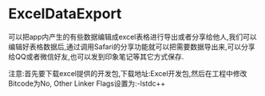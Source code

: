 # ExcelDataExport
可以把app内产生的有些数据编辑成excel表格进行导出或者分享给他人,我们可以编辑好表格数据后,通过调用Safari的分享功能就可以把需要数据导出来,可以分享给QQ或者微信好友,也可以发到印象笔记等其它方式保存.

注意:首先要下载excel提供的开发包,下载地址:Excel开发包,然后在工程中修改Bitcode为No, Other Linker Flags设置为:-lstdc++
